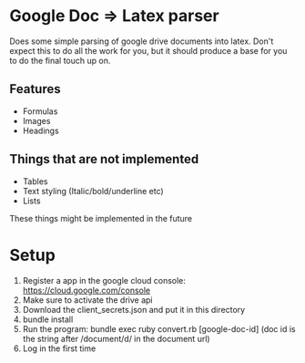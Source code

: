 Google Doc => Latex parser
=========================
Does some simple parsing of google drive documents into latex.
Don't expect this to do all the work for you, but it should produce a base for you to do the final touch up on.

Features
------
* Formulas
* Images
* Headings

Things that are not implemented
------------------
* Tables
* Text styling (Italic/bold/underline etc)
* Lists

These things might be implemented in the future

Setup
=====
1. Register a app in the google cloud console: https://cloud.google.com/console
1. Make sure to activate the drive api
1. Download the client_secrets.json and put it in this directory
1. bundle install
1. Run the program: bundle exec ruby convert.rb [google-doc-id] (doc id is the string after /document/d/ in the document url)
1. Log in the first time


